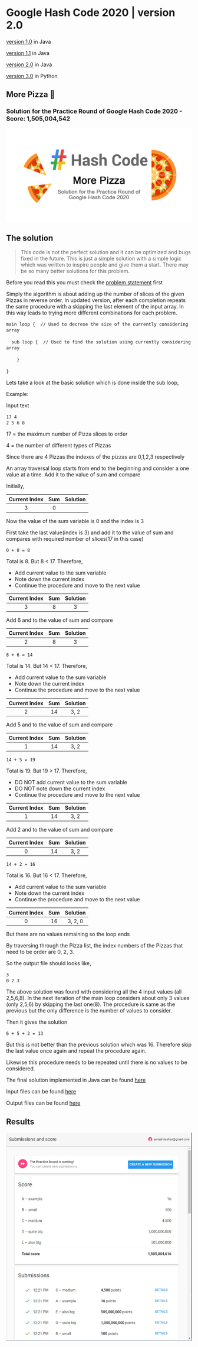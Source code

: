 # Google Hash Code 2020 | version 2.0
[version 1.0](https://github.com/senesh-deshan/Google-Hash-Code-2020/tree/master) in Java

[version 1.1](https://github.com/senesh-deshan/Google-Hash-Code-2020/tree/v1) in Java
 
[version 2.0](https://github.com/senesh-deshan/Google-Hash-Code-2020/tree/v2) in Java

[version 3.0](https://github.com/senesh-deshan/Google-Hash-Code-2020/tree/v3) in Python

## More Pizza 🍕
### Solution for the Practice Round of Google Hash Code 2020 - Score: 1,505,004,542

<img src="Images/More Pizza.jpg">

## The solution

> This code is not the perfect solution and it can be optimized and bugs fixed in the future.
This is just a simple solution with a simple logic which was written to inspire people and give them a start. There may be so many better solutions for this problem.

Before you read this you must check the [problem statement](Problem/slice.pdf) first

Simply the algorithm is about adding up the number of slices of the given Pizzas in reverse order. In updated version, after each completion repeats the same procedure with a skipping the last element of the input array. In this way leads to trying more different combinations for each problem.

```
main loop {  // Used to decrese the size of the currently considering array

  sub loop {  // Used to find the solution using currently considering array
  
    }

}
```

Lets take a look at the basic solution which is done inside the sub loop,

Example:

Input text
```
17 4
2 5 6 8
```
17 = the maximum number of Pizza slices to order

4  = the number of different types of Pizzas

Since there are 4 Pizzas the indexes of the pizzas are 0,1,2,3 respectively

An array traversal loop starts from end to the beginning and consider a one value at a time. Add it to the value of sum and compare

Initially,

| Current Index | Sum    | Solution |
| :-----------: |:------:| :-------:|
|       3       |   0    |          |

Now the value of the sum variable is 0 and the index is 3

First take the last value(index is 3) and add it to the value of sum and compares with required number of slices(17 in this case)
```
0 + 8 = 8
```
Total is 8. But 8 < 17. Therefore,
- Add current value to the sum variable
- Note down the current index
- Continue the procedure and move to the next value

| Current Index | Sum    | Solution |
| :-----------: |:------:| :-------:|
|       3       |   8    |   3      |

Add 6 and to the value of sum and compare

| Current Index | Sum    | Solution |
| :-----------: |:------:| :-------:|
|       2       |   8    |   3      |
```
8 + 6 = 14
```
Total is 14. But 14 < 17. Therefore,
- Add current value to the sum variable
- Note down the current index
- Continue the procedure and move to the next value

| Current Index | Sum    | Solution |
| :-----------: |:------:| :-------:|
|       2       |  14    |  3, 2    |

Add 5 and to the value of sum and compare

| Current Index | Sum    | Solution |
| :-----------: |:------:| :-------:|
|       1       |  14    |  3, 2    |
```
14 + 5 = 19
```
Total is 19. But 19 > 17. Therefore,
- DO NOT add current value to the sum variable
- DO NOT note down the current index
- Continue the procedure and move to the next value

| Current Index | Sum    | Solution |
| :-----------: |:------:| :-------:|
|       1       |  14    |  3, 2    |

Add 2 and to the value of sum and compare

| Current Index | Sum    | Solution |
| :-----------: |:------:| :-------:|
|       0       |  14    |  3, 2    |

```
14 + 2 = 16
```
Total is 16. But 16 < 17. Therefore,
- Add current value to the sum variable
- Note down the current index
- Continue the procedure and move to the next value

| Current Index | Sum    | Solution |
| :-----------: |:------:| :-------:|
|       0       |  16    |3, 2, 0   |

But there are no values remaining so the loop ends

By traversing through the Pizza list, the index numbers of the Pizzas that need to be order are 0, 2, 3.

So the output file should looks like,

```
3
0 2 3
```

The above solution was found with considering all the 4 input values (all 2,5,6,8). In the next iteration of the main loop considers about only 3 values (only 2,5,6) by skipping the last one(8). The procedure is same as the previous but the only difference is the number of values to consider.

Then it gives the solution

```
6 + 5 + 2 = 13
```

But this is not better than the previous solution which was 16. Therefore skip the last value once again and repeat the procedure again.

Likewise this procedure needs to be repeated until there is no values to be considered.



The final solution implemented in Java can be found [here](Solution/Solution.java)

Input files can be found [here](Input/)

Output files can be found [here](Output/)


## Results

<img src="Images/Results.jpg">
